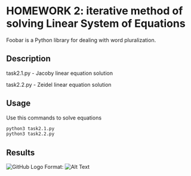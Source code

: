 # HOMEWORK 2: iterative method of solving Linear System of Equations

Foobar is a Python library for dealing with word pluralization.

## Description

task2.1.py - Jacoby linear equation solution 

task2.2.py - Zeidel linear equation solution

## Usage

Use this commands to solve equations

```bash
python3 task2.1.py
python3 task2.2.py
```
## Results
![GitHub Logo](/1.jpg)
Format: ![Alt Text](url)
